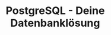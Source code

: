 ---
title: PostgreSQL - Deine Datenbanklösung
name: PostgreSQL
description: Erfahre, warum PostgreSQL die ideale Wahl für deine Datenbankanforderungen ist. Unsere PostgreSQL-Experten bieten umfassende Dienstleistungen und Lösungen.
ctaLabel: "Jetzt testen"
benefits:
  - title: "Leistungsstarke Datenbank"
    description: "PostgreSQL ist eine leistungsstarke und zuverlässige Open-Source-Datenbank, die auch mit großen Datenmengen mühelos umgehen kann."
    icon: "mdi:database"
  - title: "Erweiterbarkeit"
    description: "Erweitere deine Datenbank nach Bedarf mit zahlreichen Erweiterungen und Funktionen, um deine Anforderungen zu erfüllen."
    icon: "mdi:puzzle"
  - title: "Sicherheit und Datenschutz"
    description: "PostgreSQL legt großen Wert auf Sicherheit und Datenschutz, um deine Daten zu schützen und Compliance-Anforderungen zu erfüllen."
    icon: "mdi:security"
  - title: "Skalierbarkeit"
    description: "Skaliere deine Datenbank mühelos, um mit deinem Unternehmen zu wachsen, ohne Kompromisse bei der Leistung einzugehen."
    icon: "mdi:arrow-expand-all"
  - title: "Community-Unterstützung"
    description: "Profitiere von einer aktiven Community und Unterstützung durch Experten, um Antworten auf deine Fragen zu erhalten."
    icon: "mdi:account-multiple"
  - title: "Kostenlos und Open Source"
    description: "PostgreSQL ist eine kostenlose und Open-Source-Datenbanklösung, die dir Kosten spart und Flexibilität bietet."
    icon: "mdi:hand-extended-outline"

whyChooseTool:
  eyebrow: "Warum PostgreSQL?"
  heading: "Die beste Wahl für deine Datenbankanforderungen"
  advantages: "Entdecke die Vorteile von PostgreSQL und warum es die optimale Datenbanklösung für dein Projekt ist."
  useCases:
    - title: "Webanwendungen"
      description: "Verwende PostgreSQL, um leistungsstarke und zuverlässige Datenbanken für deine Webanwendungen zu erstellen."
      icon: "mdi:web"
    - title: "E-Commerce-Plattformen"
      description: "Gestalte skalierbare E-Commerce-Plattformen mit PostgreSQL und verwalte große Produktkataloge und Bestellungen."
      icon: "mdi:cart"
      link: "https://www.postgresql.org/about/casestudies/vanten/"
    - title: "Geografische Informationssysteme (GIS)"
      description: "PostgreSQL ist ideal für GIS-Anwendungen und die Speicherung geografischer Daten."
      icon: "mdi:map"
    - title: "Unternehmensdatenbanken"
      description: "Nutze PostgreSQL, um Unternehmensdatenbanken zu erstellen und geschäftskritische Daten sicher zu speichern."
      icon: "mdi:briefcase"
    - title: "Forschungsprojekte"
      description: "Erfahre, wie PostgreSQL in Forschungsprojekten und wissenschaftlichen Anwendungen eingesetzt wird."
      icon: "mdi:flask"
      link: "https://www.postgresql.org/about/casestudies/shannonmedical/"

ctaSection:
  actionCall: "Bereit, PostgreSQL für deine Datenbanken zu nutzen? Teste es jetzt!"
  actionLabel: "Jetzt testen"

faq:
  heading: "Häufig gestellte Fragen zu PostgreSQL"
  questions:
    - question: "Was ist PostgreSQL?"
      answer: "PostgreSQL ist eine leistungsstarke Open-Source-Relationendatenbank, die für ihre Zuverlässigkeit und Erweiterbarkeit bekannt ist."
    - question: "Ist PostgreSQL sicher?"
      answer: "Ja, PostgreSQL legt großen Wert auf Sicherheit und Datenschutz und erfüllt wichtige Compliance-Anforderungen."
    - question: "Kann ich PostgreSQL kostenlos verwenden?"
      answer: "Ja, PostgreSQL ist eine kostenlose Open-Source-Datenbanklösung, die dir volle Kontrolle über deine Daten gibt."
    - question: "Gibt es Unterstützung und Schulungen für PostgreSQL?"
      answer: "Ja, es stehen professionelle Unterstützungsdienste und Schulungen zur Verfügung, um deine PostgreSQL-Projekte zu unterstützen."
    - question: "Wie skaliere ich meine PostgreSQL-Datenbank?"
      answer: "PostgreSQL bietet verschiedene Skalierungsoptionen, darunter Replikation und Partionierung, um mit deinem Wachstum Schritt zu halten."
    - question: "Welche Unternehmen nutzen PostgreSQL?"
      answer: "Viele renommierte Unternehmen setzen PostgreSQL erfolgreich in ihren Projekten ein. Siehe einige Fallstudien [hier](https://www.postgresql.org/about/case-studies/)."
    - question: "Kann ich PostgreSQL für Geodatenanwendungen verwenden?"
      answer: "Ja, PostgreSQL ist ideal für die Speicherung und Verwaltung geografischer Daten und wird in vielen GIS-Anwendungen eingesetzt."
    - question: "Welche Erweiterungen stehen für PostgreSQL zur Verfügung?"
      answer: "Es gibt eine breite Palette von Erweiterungen, die zusätzliche Funktionen und Funktionalitäten zu PostgreSQL hinzufügen können."
    - question: "Wie erhalte ich Unterstützung von der PostgreSQL-Community?"
      answer: "Die PostgreSQL-Community ist aktiv und hilft gerne bei Fragen und Problemen. Das [offizielle Forum](https://community.postgresql.org/) ist eine gute Anlaufstelle."
    - question: "Welche Version von PostgreSQL sollte ich verwenden?"
      answer: "Die neueste stabile Version von PostgreSQL wird empfohlen, um von den neuesten Funktionen und Sicherheitsupdates zu profitieren."
    - question: "Wie sichere ich meine PostgreSQL-Datenbank?"
      answer: "Es gibt bewährte Verfahren zur Sicherung deiner PostgreSQL-Datenbank. Hier sind einige [Empfehlungen](https://www.postgresql.org/docs/current/backup.html)."
---